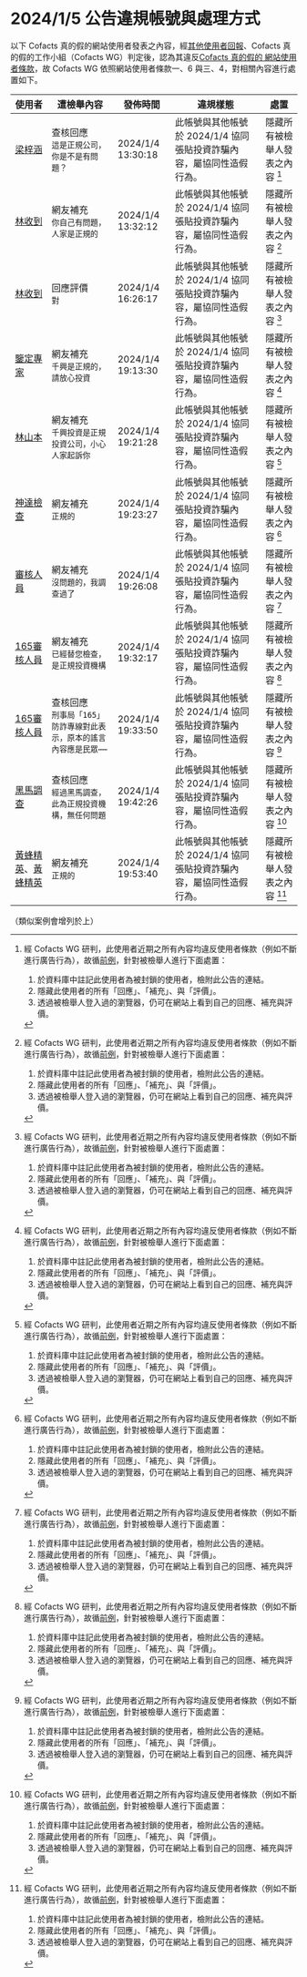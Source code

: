 2024/1/5 公告違規帳號與處理方式
=========

以下 Cofacts 真的假的網站使用者發表之內容，經[其他使用者回報](https://docs.google.com/spreadsheets/d/e/2PACX-1vRdcwXdC36xfgXfSMSk527Zbel9A-__vwRXkQ0NjkzSXoSPETCFc7sI7SoaAFdPCfskugtQL-Md8JgH/pubhtml?gid=438362561&single=true)、Cofacts 真的假的工作小組（Cofacts WG）判定後，認為其違反[Cofacts 真的假的 網站使用者條款](https://github.com/cofacts/rumors-site/blob/master/LEGAL.md)，故 Cofacts WG 依照網站使用者條款一、6 與三、4，對相關內容進行處置如下。

| 使用者 | 遭檢舉內容 | 發佈時間 | 違規樣態 | 處置 |
| ----- | -------- | ------- | ------- | --- |
| [梁梓涵](https://cofacts.github.io/community-builder/#/editorworks?showAll=1&day=365&userId=nvd-z4wBAjOeMOklgg5Z) | 查核回應<br>`這是正規公司，你是不是有問題？` | 2024/1/4 13:30:18 | 此帳號與其他帳號於 2024/1/4 協同張貼投資詐騙內容，屬協同性造假行為。 | 隱藏所有被檢舉人發表之內容 [^block] |
| [林收到](https://cofacts.github.io/community-builder/#/editorworks?showAll=1&day=365&userId=mvd8z4wBAjOeMOklDg7X) | 網友補充<br>`你自己有問題，人家是正規的` | 2024/1/4 13:32:12 | 此帳號與其他帳號於 2024/1/4 協同張貼投資詐騙內容，屬協同性造假行為。 | 隱藏所有被檢舉人發表之內容 [^block] |
| [林收到](https://cofacts.github.io/community-builder/#/editorworks?showAll=1&day=365&userId=mvd8z4wBAjOeMOklDg7X) | 回應評價<br>`對` | 2024/1/4 16:26:17 | 此帳號與其他帳號於 2024/1/4 協同張貼投資詐騙內容，屬協同性造假行為。 | 隱藏所有被檢舉人發表之內容 [^block] |
| [鑒定專家](https://cofacts.github.io/community-builder/#/editorworks?showAll=1&day=365&userId=Lfcr1IwBAjOeMOkl5hSj) | 網友補充<br>`千興是正規的，請放心投資` | 2024/1/4 19:13:30 | 此帳號與其他帳號於 2024/1/4 協同張貼投資詐騙內容，屬協同性造假行為。 | 隱藏所有被檢舉人發表之內容 [^block] |
| [林山本](https://cofacts.github.io/community-builder/#/editorworks?showAll=1&day=365&userId=Pvcz1IwBAjOeMOklyBRN) | 網友補充<br>`千興投資是正規投資公司，小心人家起訴你` | 2024/1/4 19:21:28 | 此帳號與其他帳號於 2024/1/4 協同張貼投資詐騙內容，屬協同性造假行為。 | 隱藏所有被檢舉人發表之內容 [^block] |
| [神達檢查](https://cofacts.github.io/community-builder/#/editorworks?showAll=1&day=365&userId=R_c11IwBAjOeMOkl7BSd) | 網友補充<br>`正規的` | 2024/1/4 19:23:27 | 此帳號與其他帳號於 2024/1/4 協同張貼投資詐騙內容，屬協同性造假行為。 | 隱藏所有被檢舉人發表之內容 [^block] |
| [審核人員](https://cofacts.github.io/community-builder/#/editorworks?showAll=1&day=365&userId=Svc41IwBAjOeMOkl9RRh) | 網友補充<br>`沒問題的，我調查過了` | 2024/1/4 19:26:08 | 此帳號與其他帳號於 2024/1/4 協同張貼投資詐騙內容，屬協同性造假行為。 | 隱藏所有被檢舉人發表之內容 [^block] |
| [165審核人員](https://cofacts.github.io/community-builder/#/editorworks?showAll=1&day=365&userId=U_c-1IwBAjOeMOkljBSE) | 網友補充<br>`已經替您檢查，是正規投資機構` | 2024/1/4 19:32:17 | 此帳號與其他帳號於 2024/1/4 協同張貼投資詐騙內容，屬協同性造假行為。 | 隱藏所有被檢舉人發表之內容 [^block] |
| [165審核人員](https://cofacts.github.io/community-builder/#/editorworks?showAll=1&day=365&userId=U_c-1IwBAjOeMOkljBSE) | 查核回應<br>`刑事局「165」防詐專線對此表示，原本的謠言內容應是民眾⋯⋯` | 2024/1/4 19:33:50 | 此帳號與其他帳號於 2024/1/4 協同張貼投資詐騙內容，屬協同性造假行為。 | 隱藏所有被檢舉人發表之內容 [^block] |
| [黑馬調查](https://cofacts.github.io/community-builder/#/editorworks?showAll=1&day=365&userId=YfdE1IwBAjOeMOklyxRS) | 查核回應<br>`經過黑馬調查，此為正規投資機構，無任何問題` | 2024/1/4 19:42:26 | 此帳號與其他帳號於 2024/1/4 協同張貼投資詐騙內容，屬協同性造假行為。 | 隱藏所有被檢舉人發表之內容 [^block] |
| [黃蜂精英](https://cofacts.github.io/community-builder/#/editorworks?showAll=1&day=365&userId=gfdR1IwBAjOeMOklpxTV)、[黃蜂精英](https://cofacts.github.io/community-builder/#/editorworks?showAll=1&day=365&userId=h_dS1IwBAjOeMOklpRS5) | 網友補充<br>`正規的` | 2024/1/4 19:53:40 | 此帳號與其他帳號於 2024/1/4 協同張貼投資詐騙內容，屬協同性造假行為。 | 隱藏所有被檢舉人發表之內容 [^block] |

（類似案例會增列於上）

[^block]: 
    經 Cofacts WG 研判，此使用者近期之所有內容均違反使用者條款（例如不斷進行廣告行為），故循[前例](https://github.com/cofacts/takedowns/blob/master/2021/1125-2nd-spam.md)，針對被檢舉人進行下面處置：
    1. 於資料庫中註記此使用者為被封鎖的使用者，檢附此公告的連結。
    2. 隱藏此使用者的所有「回應」、「補充」、與「評價」。
    3. 透過被檢舉人登入過的瀏覽器，仍可在網站上看到自己的回應、補充與評價。
